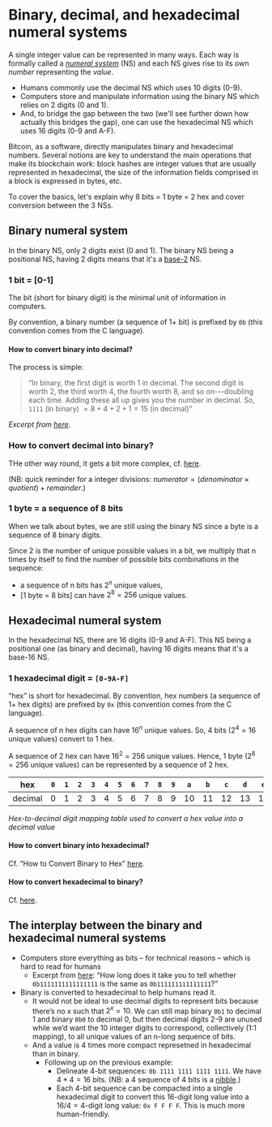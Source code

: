# Binary, decimal, and hexadecimal numeral systems

A single integer value can be represented in many ways. Each way is formally called a [*numeral system*](https://en.wikipedia.org/wiki/Numeral_system) (NS) and each NS gives rise to its own *number* representing the *value*.
- Humans commonly use the decimal NS which uses 10 digits (0-9).
- Computers store and manipulate information using the binary NS which relies on 2 digits (0 and 1).
- And, to bridge the gap between the two (we'll see further down how actually this bridges the gap), one can use the hexadecimal NS which uses 16 digits (0-9 and A-F).

Bitcoin, as a software, directly manipulates binary and hexadecimal numbers. Several notions are key to understand the main operations that make its blockchain work: block hashes are integer values that are usually represented in hexadecimal, the size of the information fields comprised in a block is expressed in bytes, etc.

To cover the basics, let's explain why 8 bits = 1 byte = 2 hex and cover conversion between the 3 NSs.


## Binary numeral system

In the binary NS, only 2 digits exist (0 and 1). The binary NS being a positional NS, having 2 digits means that it's a [base-2](https://en.wikipedia.org/wiki/Radix) NS.


### 1 bit = [0-1]

The bit (short for binary digit) is the minimal unit of information in computers.

By convention, a binary number (a sequence of 1+ bit) is prefixed by `0b` (this convention comes from the C language).


#### How to convert binary into decimal?

The process is simple:
> “In binary, the first digit is worth 1 in decimal. The second digit is worth 2, the third worth 4, the fourth worth 8, and so on---doubling each time. Adding these all up gives you the number in decimal. So, `1111` (in binary)  $=  8 + 4 + 2 + 1  = 15$ (in decimal)”
 
 *Excerpt from [here](https://www.howtogeek.com/367621/what-is-binary-and-why-do-computers-use-it/).*


### How to convert decimal into binary?

THe other way round, it gets a bit more complex, cf. [here](https://www.rapidtables.com/convert/number/decimal-to-binary.html). 

(NB: quick reminder for a integer divisions: $numerator = (denominator × quotient) + remainder$.)


### 1 byte = a sequence of 8 bits

When we talk about bytes, we are still using the binary NS since a byte is a sequence of 8 binary digits.

Since 2 is the number of unique possible values in a bit, we multiply that n times by itself to find the number of possible bits combinations in the sequence:
- a sequence of n bits has $2^n$ unique values,
- [1 byte = 8 bits] can have $2^8 = 256$ unique values.


## Hexadecimal numeral system

In the hexadecimal NS, there are 16 digits (0-9 and A-F). This NS being a positional one (as binary and decimal), having 16 digits means that it's a base-16 NS.


### 1 hexadecimal digit = `[0-9A-F]`

“hex” is short for hexadecimal. By convention, hex numbers (a sequence of 1+ hex digits) are prefixed by `0x` (this convention comes from the C language). 

A sequence of n hex digits can have $16^n$ unique values. So, 4 bits ($2^4 = 16$ unique values) convert to 1 hex.

A sequence of 2 hex can have $16^2 = 256$ unique values. Hence, 1 byte ($2^8 = 256$ unique values) can be represented by a sequence of 2 hex.

| hex | `0` | `1` | `2` | `3` | `4` | `5` | `6` | `7` | `8` | `9` | `a`  | `b`  | `c`  | `d`  | `e`  | `f`  |
|-----|---|---|---|---|---|---|---|---|---|---|----|----|----|----|----|----|
| decimal | 0 | 1 | 2 | 3 | 4 | 5 | 6 | 7 | 8 | 9 | 10 | 11 | 12 | 13 | 14 | 15 |

*Hex-to-decimal digit mapping table used to convert a hex value into a decimal value*


#### How to convert binary into hexadecimal?

Cf. “How to Convert Binary to Hex” [here](https://www.binaryhexconverter.com/binary-to-hex-converter). 


#### How to convert hexadecimal to binary?

Cf. [here](https://www.binaryhexconverter.com/hex-to-binary-converter).


## The interplay between the binary and hexadecimal numeral systems

- Computers store everything as bits – for technical reasons – which is hard to read for humans
  - Excerpt from [here](https://thecomputersciencebook.com/posts/bits-bytes-and-hexadecimal/): “How long does it take you to tell whether `0b1111111111111111` is the same as `0b111111111111111`?”
- Binary is converted to hexadecimal to help humans read it.
  - It would not be ideal to use decimal digits to represent bits because there’s no x such that $2^x = 10$. We can still map binary `0b1` to decimal 1 and binary `0b0` to decimal 0, but then decimal digits 2-9 are unused while we’d want the 10 integer digits to correspond, collectively (1:1 mapping), to all unique values of an n-long sequence of bits.
  - And a value is 4 times more compact represetned in hexadecimal than in binary.
    - Following up on the previous example: 
      - Delineate 4-bit sequences: `0b 1111 1111 1111 1111`. We have $4*4 = 16$ bits. (NB: a 4 sequence of 4 bits is a [nibble](https://en.wikipedia.org/wiki/Nibble).)
      - Each 4-bit sequence can be compacted into a single hexadecimal digit to convert this 16-digit long value into a $16/4 = 4$-digit long value: `0x F F F F`. This is much more human-friendly.
